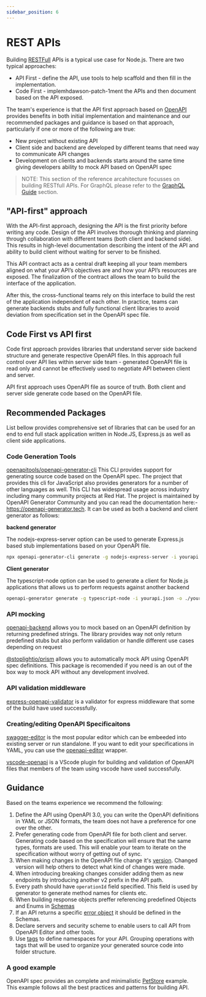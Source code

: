 ```yaml
---
sidebar_position: 6
---
```


# REST APIs

Building [RESTFull](https://www.redhat.com/en/topics/api/what-is-a-rest-api) APIs is a typical use
case for Node.js. There are two typical approaches:

* API First - define the API, use tools to help scaffold and then fill in the implementation.
* Code First - implemhdawson-patch-1ment the APIs and then document based on the API exposed.

The team's experience is that the API first approach based on [OpenAPI](https://swagger.io/specification/)
provides benefits in both initial implementation and maintenance and our recommended packages and
guidance is based on that approach, particularly if one or more of the following are true:

- New project without existing API
- Client side and backend are developed by different teams that need way to communicate API changes
- Development on clients and backends starts around the same time giving developers ability to mock API based on OpenAPI spec

> NOTE: This section of the reference arcahitecture focusses on building RESTfull APIs. 
For GraphQL please refer to the [GraphQL Guide][] section.

## "API-first" approach

With the API-first approach, designing the API is the first priority before writing any code. Design of the API involves thorough thinking and planning through collaboration with different teams (both client and backend side). This results in high-level documentation describing the intent of the API and ability to build client without waiting for server to be finished.

This API contract acts as a central draft keeping all your team members aligned on what your API’s objectives are and how your API’s resources are exposed. The finalization of the contract allows the team to build the interface of the application.

After this, the cross-functional teams rely on this interface to build the rest of the application independent of each other. In practice, teams can generate backends stubs and fully functional client libraries to avoid deviation from specification set in the OpenAPI spec file.

## Code First vs API first

Code first approach provides libraries that understand server side backend structure and generate respective OpenAPI files. 
In this approach full control over API lies within server side team - generated OpenAPI file is read only and cannot be effectively
used to negotiate API between client and server.

API first approach uses OpenAPI file as source of truth. Both client and server side generate code based on the OpenAPI file.

## Recommended Packages

List bellow provides comprehensive set of libraries that can be used for an end to end full stack application written in Node.JS, 
Express.js as well as client side applications.

### Code Generation Tools

[openapitools/openapi-generator-cli](https://www.npmjs.com/package/@openapitools/openapi-generator-cli)
This CLI provides support for generating source code based on the OpenAPI spec. The project that
provides this cli for JavaScript also provides generators for a number of other
languages as well. This CLI has widespread usage across industry including many community projects at Red Hat.
The project is maintained by OpenAPI Generator Community and you can read the documentation
here:- <https://openapi-generator.tech>. It can be used as both a backend and client generator as follows:

**backend generator**

The nodejs-express-server option  can be used to generate Express.js based stub
implementations based on your OpenAPI file. 
```bash
npx openapi-generator-cli generate -g nodejs-express-server -i yourapi.json -o ./yourproject
```

**Client generator**

The typescript-node option can be used to generate a client for Node.js applications
that allows us to perform requests against another backend

```bash
openapi-generator generate -g typescript-node -i yourapi.json -o ./yourproject
```

### API mocking

[openapi-backend](https://www.npmjs.com/package/openapi-backend) allows you to mock based
on an OpenAPI definition by returning predefined strings. The library provides way not only
return predefined stubs but also perform validation or handle different use cases depending on request 

[@stoplightio/prism](https://www.npmjs.com/package/@stoplight/prism-http) allows you to
automatically mock API using OpenAPI spec definitions. This package is recomended if you
need is an out of the box way to mock API without any development involved.

### API validation middleware

[express-openapi-validator](https://www.npmjs.com/package/express-openapi-validator) is a validator
for express middleware that some of the build have used successfully.

### Creating/editing OpenAPI Specificaitons

[swagger-editor](https://www.npmjs.com/package/swagger-editor) is the most popular editor
which can be embeeded into existing server or run standalone. If you want to edit your
specifications in YAML, you can use the
[openapi-editor](https://www.npmjs.com/package/openapi-editor) wrapper.

[vscode-openapi](https://github.com/42Crunch/vscode-openapi) is a VScode plugin for
building and validation of OpenAPI files that members of the team using vscode
have used successfully.

## Guidance

Based on the teams experience we recommend the following:

1. Define the API using OpenAPI 3.0, you can write the OpenAPI definitions in YAML or JSON formats, the team does not have a preference for one over the other.
2. Prefer generating code from OpenAPI file for both client and server. Generating code based on the specification will ensure that the same types, formats are used. This will enable your team to iterate on the specification without worry of getting out of sync.
3. When making changes in the OpenAPI file change it's [version](https://github.com/OAI/OpenAPI-Specification/blob/main/examples/v3.0/petstore-expanded.yaml#L3). Changed version will help others to detect what kind of changes were made.
4. When introducing breaking changes consider adding them as new endpoints by introducing another v2 prefix in the API path. 
5. Every path should have `operationId` field specified. This field is used by generator to generate method names for clients etc.
6. When building response objects preffer referencing predefined Objects and Enums in [Schemas](https://swagger.io/docs/specification/data-models/)
7. If an API returns a specific [error object](https://github.com/OAI/OpenAPI-Specification/blob/main/examples/v3.0/petstore-expanded.yaml#L148-L158) it should be defined in the Schemas.
8. Declare servers and security scheme to enable users to call API from OpenAPI Editor and other tools. 
9. Use [tags](https://swagger.io/docs/specification/grouping-operations-with-tags/) to define namespaces for your API. Grouping operations with tags that will be used to organize your generated source code into folder structure.

### A good example

OpenAPI spec provides an complete and minimalistic [PetStore](https://github.com/OAI/OpenAPI-Specification/blob/main/examples/v3.0/petstore-expanded.yaml) example. This example follows all the best practices and patterns for building API.


[GraphQL Guide]: https://nodeshift.dev/nodejs-reference-architecture/functional-components/graphql
